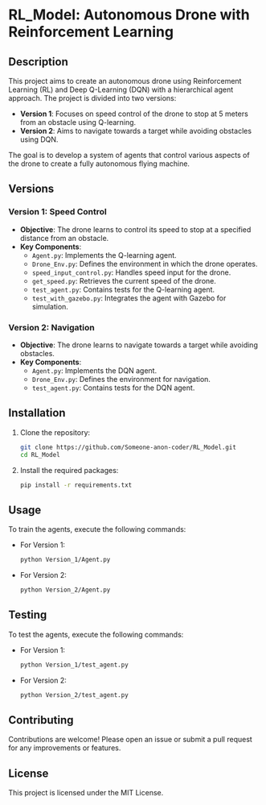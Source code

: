 # RL_Model: Autonomous Drone with Reinforcement Learning

## Description
This project aims to create an autonomous drone using Reinforcement Learning (RL) and Deep Q-Learning (DQN) with a hierarchical agent approach. The project is divided into two versions:

- **Version 1**: Focuses on speed control of the drone to stop at 5 meters from an obstacle using Q-learning.
- **Version 2**: Aims to navigate towards a target while avoiding obstacles using DQN.

The goal is to develop a system of agents that control various aspects of the drone to create a fully autonomous flying machine.

## Versions

### Version 1: Speed Control
- **Objective**: The drone learns to control its speed to stop at a specified distance from an obstacle.
- **Key Components**:
  - `Agent.py`: Implements the Q-learning agent.
  - `Drone_Env.py`: Defines the environment in which the drone operates.
  - `speed_input_control.py`: Handles speed input for the drone.
  - `get_speed.py`: Retrieves the current speed of the drone.
  - `test_agent.py`: Contains tests for the Q-learning agent.
  - `test_with_gazebo.py`: Integrates the agent with Gazebo for simulation.

### Version 2: Navigation
- **Objective**: The drone learns to navigate towards a target while avoiding obstacles.
- **Key Components**:
  - `Agent.py`: Implements the DQN agent.
  - `Drone_Env.py`: Defines the environment for navigation.
  - `test_agent.py`: Contains tests for the DQN agent.

## Installation
1. Clone the repository:
   ```bash
   git clone https://github.com/Someone-anon-coder/RL_Model.git
   cd RL_Model
   ```
2. Install the required packages:
   ```bash
   pip install -r requirements.txt
   ```

## Usage
To train the agents, execute the following commands:

- For Version 1:
  ```bash
  python Version_1/Agent.py
  ```

- For Version 2:
  ```bash
  python Version_2/Agent.py
  ```

## Testing
To test the agents, execute the following commands:

- For Version 1:
  ```bash
  python Version_1/test_agent.py
  ```

- For Version 2:
  ```bash
  python Version_2/test_agent.py
  ```

## Contributing
Contributions are welcome! Please open an issue or submit a pull request for any improvements or features.

## License
This project is licensed under the MIT License.

